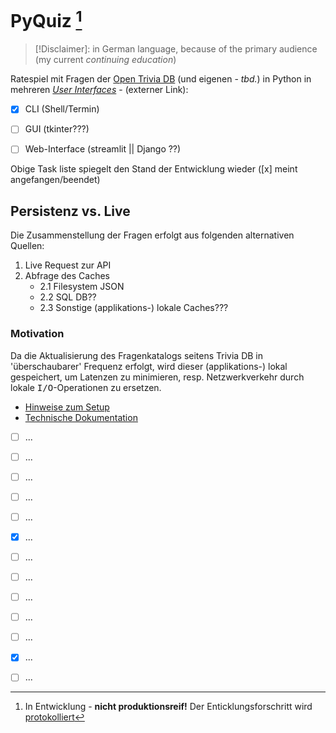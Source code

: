 # PyQuiz <DEV> [^1]

>[!Disclaimer]: in German language, because of the primary audience (my current <em>continuing education</em>)


Ratespiel  mit Fragen der [Open Trivia DB](https://opentdb.com/) (und eigenen - <i>tbd.</i>) in Python in mehreren <i>[User Interfaces](https://en.wikipedia.org/wiki/User_interface)</i> - (externer Link):

- [x] CLI (Shell/Termin)
- [ ] GUI (tkinter???)
- [ ] Web-Interface (streamlit || Django ??)


Obige Task liste spiegelt den Stand der Entwicklung wieder ([x] meint angefangen/beendet)

## Persistenz vs. Live

Die Zusammenstellung der Fragen erfolgt aus folgenden alternativen Quellen:

1. Live Request zur API
2. Abfrage des Caches
    - 2.1 Filesystem JSON
    - 2.2 SQL DB??
    - 2.3 Sonstige (applikations-) lokale Caches???

### Motivation

Da die Aktualisierung des Fragenkatalogs seitens Trivia DB in 'überschaubarer' Frequenz erfolgt, wird dieser (applikations-) lokal gespeichert, um Latenzen
zu minimieren, resp. Netzwerkverkehr durch lokale <kbd>I/O</kbd>-Operationen zu ersetzen.

- [Hinweise zum Setup](doq/setup.md) 
- [Technische Dokumentation](doq/dad.md) 



- [ ] ...
- [ ] ...
- [ ] ...
- [ ] ...
- [ ] ...
- [x] ...
- [ ] ...

- [ ] ...
- [ ] ...
- [ ] ...
- [ ] ...
- [x] ...
- [ ] ...







[^1]: In Entwicklung - **nicht produktionsreif!**
Der Enticklungsforschritt wird [protokolliert](doq/change_history.md)